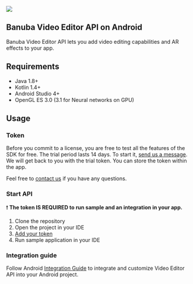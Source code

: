 [![](https://www.banuba.com/hubfs/Banuba_November2018/Images/Banuba%20SDK.png)](https://www.banuba.com/video-editor-sdk)

## Banuba Video Editor API on Android  
Banuba Video Editor API lets you add video editing capabilities and AR effects to your app.  

## Requirements
- Java 1.8+
- Kotlin 1.4+
- Android Studio 4+
- OpenGL ES 3.0 (3.1 for Neural networks on GPU)

## Usage
### Token
Before you commit to a license, you are free to test all the features of the SDK for free. The trial period lasts 14 days. To start it, [send us a message](https://www.banuba.com/video-editor-sdk#form).  
We will get back to you with the trial token.
You can store the token within the app.

Feel free to [contact us](https://www.banuba.com/video-editor-sdk#form) if you have any questions.

### Start API
:exclamation: __The token **IS REQUIRED** to run sample and an integration in your app.__

1. Clone the repository
2. Open the project in your IDE
3. [Add your token](app/src/main/res/values/strings.xml#L3)
4. Run sample application in your IDE

### Integration guide
Follow Android [Integration Guide](mddocs/integration.md) to integrate and customize Video Editor API into your Android project.
